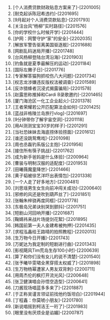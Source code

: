 
1. [个人消费贷款财政贴息方案来了]-[2201005]
1. [耐克起诉陈冠希违约]-[2201695]
1. [9月起对个人消费贷款贴息]-[2201793]
1. [关注台风“杨柳”实时路径]-[2201576]
1. [你的学校什么时候开学]-[2201444]
1. [护网：网警守护“家”的安全]-[2202035]
1. [解放军警告驱离美国驱逐舰]-[2201688]
1. [网剧乱码迷局开播]-[2201748]
1. [台风杨柳登陆台湾沿海]-[2201903]
1. [钓鱼就是夏季最解压的运动]-[2201184]
1. [国际左撇子日]-[2201776]
1. [专家解答猫狗抓咬伤八大问题]-[2201734]
1. [权志龙涉嫌违反版权法被调查]-[2201589]
1. [反诈猎蜂者沉浸式揭露骗局]-[2201578]
1. [赵露思称推掉和Cardi B录歌邀约]-[2201465]
1. [厦门海沧区一化工企业起火]-[2201378]
1. [王者荣耀若公开匹配算法会如何]-[2201425]
1. [蓝战非格陵兰岛旅行vlog]-[2201697]
1. [9分钟带你了解宇宙空洞]-[2201118]
1. [用AI测测宝宝30岁的样子]-[2201291]
1. [当社恐妹妹去海底捞体验捞面]-[2201612]
1. [谁还没跳鸳鸯戏]-[2201098]
1. [周也丞磊钓系版公主抱]-[2201956]
1. [接住所有筷子挑战]-[2201762]
1. [成为新手爸妈是什么体验]-[2200964]
1. [曹骏与明制汉服的适配度]-[2201953]
1. [田曦薇魔童降世]-[2201466]
1. [黄子韬被徐艺洋吓出表情包]-[2201338]
1. [一个人走了好多地方]-[2200481]
1. [刘思瑶男生女生向前冲闯关成功]-[2200640]
1. [邪修的风还是吹到葫芦丝了]-[2201851]
1. [张翰朱梓骁再度同框]-[2201778]
1. [东极岛兄弟诀别哭到颤抖]-[2201751]
1. [短剧山河回响开播]-[2201687]
1. [鞠婧祎来战片场提剑花絮]-[2201895]
1. [韩国前第一夫人金建希被拘押]-[2201435]
1. [求程泓鑫给王路晴的拍照教程]-[2202013]
1. [生万物今日开播]-[2201743]
1. [万妮达为我定制的短剧进行曲]-[2201343]
1. [影视飓风Tim荒岛生存100小时]-[2200639]
1. [算了和你们没有女儿的说不清楚]-[2201540]
1. [张予曦毕雯珺全黑穿搭太权威了]-[2201898]
1. [生万物杨幂遭家人男友双背刺]-[2200711]
1. [用周杰伦的枫打开流光风]-[2200648]
1. [张卫健演唱会孙悟空造型]-[2200641]
1. [刀酱现场唱蓝多多来了]-[2201887]
1. [于正称吴谨言领证前找他约饭坦白]-[2201944]
1. [丁程鑫：你莫唬小朋友]-[2201780]
1. [新说唱摇到柯洁王一珩了]-[2201983]
1. [眼里没有厌烦全是谄媚]-[2200787]